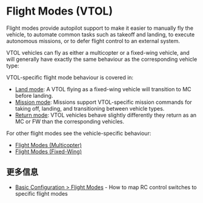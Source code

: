 # Flight Modes (VTOL)

Flight modes provide autopilot support to make it easier to manually fly the vehicle, to automate common tasks such as takeoff and landing, to execute autonomous missions, or to defer flight control to an external system.

VTOL vehicles can fly as either a multicopter or a fixed-wing vehicle, and will generally have exactly the same behaviour as the corresponding vehicle type:

VTOL-specific flight mode behaviour is covered in:

- [Land mode](../flight_modes_vtol/land.md): A VTOL flying as a fixed-wing vehicle will transition to MC before landing.
- [Mission mode](../flight_modes_vtol/mission.md): Missions support VTOL-specific mission commands for taking off, landing, and transitioning between vehicle types.
- [Return mode](../flight_modes_vtol/return.md): VTOL vehicles behave slightly differently they return as an MC or FW than the corresponding vehicles.

For other flight modes see the vehicle-specific behaviour:

- [Flight Modes (Multicopter)](../flight_modes_mc/index.md)
- [Flight Modes (Fixed-Wing)](../flight_modes_fw/index.md)

## 更多信息

- [Basic Configuration > Flight Modes](../config/flight_mode.md) - How to map RC control switches to specific flight modes
